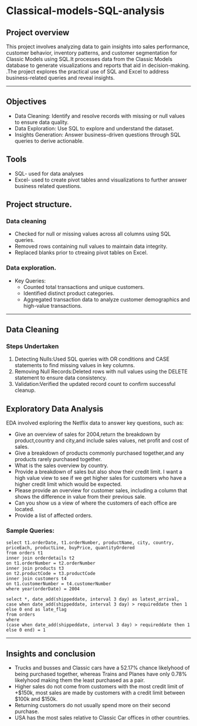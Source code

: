 # Classical-models-SQL-analysis

## Project overview
This project involves analyzing data to gain insights into sales performance, customer behavior, inventory patterns, and customer segmentation for Classic Models using SQL.It processes data from the Classic Models database to generate visualizations and reports that aid in decision-making. .The project explores the practical use of SQL and Excel to address business-related queries and reveal insights.

---

## Objectives

- Data Cleaning: Identify and resolve records with missing or null values to ensure data quality.
- Data Exploration: Use SQL to explore and understand the dataset.
- Insights Generation: Answer business-driven questions through SQL queries to derive actionable.

## Tools

- SQL- used for data analyses
- Excel- used to create pivot tables annd visualizations to further answer business related questions.

## Project structure.

### Data cleaning 
- Checked for null or missing values across all columns using SQL queries.
- Removed rows containing null values to maintain data integrity.
- Replaced blanks prior to ctreaing pivot tables on Excel.

### Data exploration.
- Key Queries:
    - Counted total transactions and unique customers.
    - Identified distinct product categories.
    - Aggregated transaction data to analyze customer demographics and high-value transactions.

 ---
## Data Cleaning 
### Steps Undertaken
1) Detecting Nulls:Used SQL queries with OR conditions and CASE statements to find missing values in key columns.
2) Removing Null Records:Deleted rows with null values using the DELETE statement to ensure data consistency.
3) Validation:Verified the updated record count to confirm successful cleanup.

## Exploratory Data Analysis
EDA involved exploring the Netflix data to answer key questions, such as:
- Give an overview of sales for 2004,return the breakdown by product,country and city,and include sales values, net profit and cost of sales.
- Give a breakdown of products commonly purchased together,and any products rarely purchased together.
- What is the sales overview by country.
- Provide a breakdown of sales but also show their credit limit. I want a high value view to see if we get higher sales for customers who have a higher credit limit which would be expected.
- Please provide an overview for customer sales, including a column that shows the difference in value from their previous sale.
- Can you show us a view of where the customers of each office are located.
- Provide a list of affected orders.

### Sample Queries:
```
select t1.orderDate, t1.orderNumber, productName, city, country, priceEach, productLine, buyPrice, quantityOrdered
from orders t1
inner join orderdetails t2
on t1.orderNumber = t2.orderNumber
inner join products t3
on t2.productCode = t3.productCode
inner join customers t4
on t1.customerNumber = t4.customerNumber
where year(orderDate) = 2004
```

```
select *, date_add(shippeddate, interval 3 day) as latest_arrival,
case when date_add(shippeddate, interval 3 day) > requireddate then 1 else 0 end as late_flag
from orders
where 
(case when date_add(shippeddate, interval 3 day) > requireddate then 1 else 0 end) = 1
```

---
## Insights and conclusion
- Trucks and busses and Classic cars have a 52.17% chance likelyhood of being purchased together, whereas Trains and Planes have only 0.78% likelyhood making them the least purchased as a pair.
- Higher sales do not come from customers with the most credit limit of +$150k, most sales are made by customers with a credit limit between $100k and $150k.
- Returning customers do not usually spend more on their second purchase.
- USA has the most sales relative to Classic Car offices in other countries.
